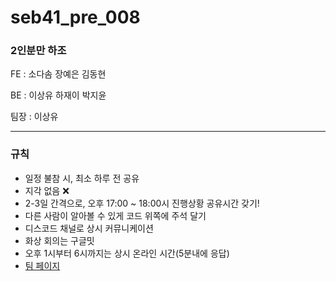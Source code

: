 # seb41_pre_008

### 2인분만 하조

FE : 소다솜 장예은 김동현

BE : 이상유 하재이 박지윤

팀장 : 이상유

-------

### 규칙
- 일정 불참 시, 최소 하루 전 공유
- 지각 없음 ❌
- 2-3일 간격으로, 오후 17:00 ~ 18:00시 진행상황 공유시간 갖기!
- 다른 사람이 알아볼 수 있게 코드 위쪽에 주석 달기
- 디스코드 채널로 상시 커뮤니케이션
- 화상 회의는 구글밋
- 오후 1시부터 6시까지는 상시 온라인 시간(5분내에 응답)
- [팀 페이지](https://www.notion.so/codestates/2-d5df163886b8412fbe00e384642d754a)
